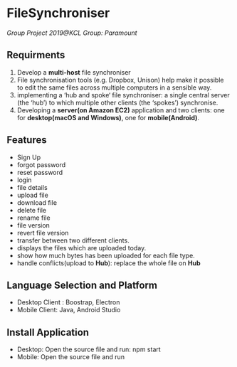 # FileSynchroniser
*Group Project 2019@KCL Group: Paramount*
## Requirments
1. Develop a **multi-host** file synchroniser
2. File synchronisation tools (e.g. Dropbox, Unison) help make it
   possible to edit the same files across multiple computers in a
   sensible way.
3. implementing a ‘hub and spoke‘ file synchroniser: a
  single central server (the ‘hub’) to which multiple other clients
  (the ‘spokes’) synchronise.
4. Developing a **server(on Amazon EC2)**  application and two clients: one for
   **desktop(macOS and Windows)**, one for **mobile(Android)**.
 ## Features
 - Sign Up
 - forgot password
 - reset password
 - login
 - file details
 - upload file
 - download file
 - delete file
 - rename file
 - file version
 - revert file version
 - transfer between two different clients.
 - displays the files which are uploaded today.
 - show how much bytes has been uploaded for each file type.
 - handle conflicts(upload to **Hub**): replace the whole file on **Hub**
## Language Selection and Platform
 - Desktop Client : Boostrap, Electron
 - Mobile  Client:  Java, Android Studio
## Install Application
 - Desktop: Open the source file and run: npm start
 - Mobile: Open the source file and run
    
    
    
  
